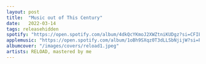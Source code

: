 ```yaml
---
layout: post
title:  "Music out of This Century"
date:   2022-03-14
tags: releasehidden
spotify: "https://open.spotify.com/album/4dkQcYKmoJ2XWZtniKUDgz?si=CFIEcOmRQI6sKrKK535Nnw"
applemusic: "https://open.spotify.com/album/1oBh9SXqz0T3dLLSbNjijW?si=P6KP2a8fRl6cBOAJjZq5Pw"
albumcover: "/images/covers/reload1.jpeg"
artists: RELOAD, mastered by me
---
```

